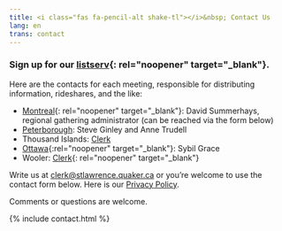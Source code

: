 ```yaml
---
title: <i class="fas fa-pencil-alt shake-tl"></i>&nbsp; Contact Us
lang: en
trans: contact
---
```

### Sign up for our [listserv](https://docs.google.com/forms/d/e/1FAIpQLSeOYBA7a1ygWENuGF63qnjr9NcE9jnHfzEWapSdYG1BMfZ8qA/viewform){: rel="noopener" target="_blank"}.

Here are the contacts for each meeting, responsible for distributing information, rideshares, and the like:

* [Montreal](https://montreal.quaker.ca/contact){: rel="noopener" target="_blank"}: David Summerhays, regional gathering administrator (can be reached via the form below)  
* [Peterborough](mailto:info@peterborough.quaker.ca): Steve Ginley and Anne Trudell  
* Thousand Islands: [Clerk](https://quaker.ca/meeting/thousand-islands-monthly-meeting/)  
* [Ottawa](https://ottawa.quaker.ca/Find-Us){:rel="noopener" target="_blank"}: Sybil Grace  
* Wooler: [Clerk](https://quaker.ca/meeting/wooler-monthly-meeting/){: rel="noopener" target="_blank"}  

Write us at [clerk@stlawrence.quaker.ca](mailto:clerk@stlawrence.quaker.ca) or you’re welcome to use the <i class="fas fa-pencil-alt"></i> contact form below. Here is our [Privacy Policy](privacy.html). 

Comments or questions are welcome.

{% include contact.html %}
